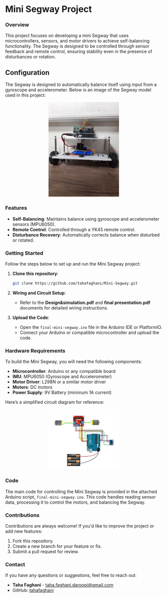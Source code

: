
# Mini Segway Project

### Overview
This project focuses on developing a mini Segway that uses microcontrollers, sensors, and motor drivers to achieve self-balancing functionality. The Segway is designed to be controlled through sensor feedback and remote control, ensuring stability even in the presence of disturbances or rotation.

## Configuration

The Segway is designed to automatically balance itself using input from a gyroscope and accelerometer. Below is an image of the Segway model used in this project:

<p align="center">
  <img src="https://github.com/tahafaghani/Mini-Segway/blob/main/ROBOT.jpg" width="45%" alt="Segway Model"/>
</p>

### Features
- **Self-Balancing**: Maintains balance using gyroscope and accelerometer sensors (MPU6050).
- **Remote Control**: Controlled through a YK45 remote control.
- **Disturbance Recovery**: Automatically corrects balance when disturbed or rotated.
  
### Getting Started
Follow the steps below to set up and run the Mini Segway project:

1. **Clone this repository**:
   ```bash
   git clone https://github.com/tahafaghani/Mini-Segway.git
   ```

2. **Wiring and Circuit Setup**: 
   - Refer to the **Design&simulation.pdf** and **final presentation.pdf** documents for detailed wiring instructions.
   
3. **Upload the Code**:
   - Open the `final-mini-segway.ino` file in the Arduino IDE or PlatformIO.
   - Connect your Arduino or compatible microcontroller and upload the code.

### Hardware Requirements
To build the Mini Segway, you will need the following components:
- **Microcontroller**: Arduino or any compatible board
- **IMU**: MPU6050 (Gyroscope and Accelerometer)
- **Motor Driver**: L298N or a similar motor driver
- **Motors**: DC motors
- **Power Supply**: 9V Battery (minimum 1A current)
  
Here’s a simplified circuit diagram for reference:

<p align="center">
  <img src="https://github.com/tahafaghani/Mini-Segway/blob/main/Circuit.PNG" width="45%" alt="Circuit Diagram"/>
</p>

### Code
The main code for controlling the Mini Segway is provided in the attached Arduino script, `final-mini-segway.ino`. This code handles reading sensor data, processing it to control the motors, and balancing the Segway.

### Contributions
Contributions are always welcome! If you'd like to improve the project or add new features:
1. Fork this repository.
2. Create a new branch for your feature or fix.
3. Submit a pull request for review.

### Contact
If you have any questions or suggestions, feel free to reach out:

- **Taha Faghani** - [taha.faghani.daroopi@gmail.com](mailto:taha.faghani.daroopi@gmail.com)
- GitHub: [tahafaghani](https://github.com/tahafaghani)

